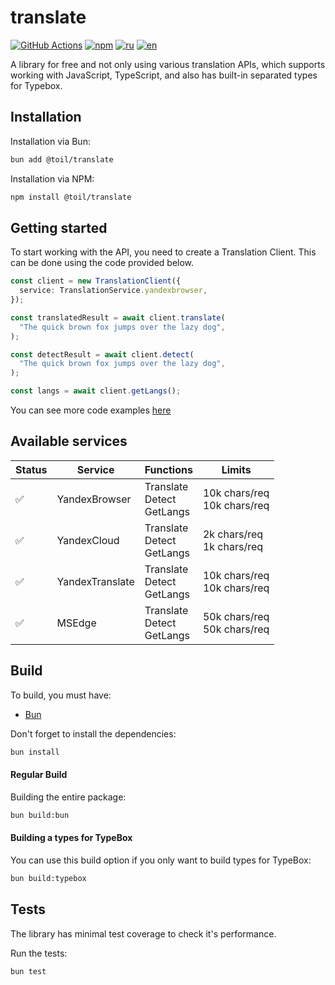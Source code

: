 # translate

[![GitHub Actions](https://github.com/FOSWLY/translate/actions/workflows/ci.yml/badge.svg)](https://github.com/FOSWLY/translate/actions/workflows/ci.yml)
[![npm](https://img.shields.io/bundlejs/size/@toil/translate)](https://www.npmjs.com/package/@toil/translate)
[![ru](https://img.shields.io/badge/%D1%8F%D0%B7%D1%8B%D0%BA-%D0%A0%D1%83%D1%81%D1%81%D0%BA%D0%B8%D0%B9%20%F0%9F%87%B7%F0%9F%87%BA-white)](README-RU.md)
[![en](https://img.shields.io/badge/lang-English%20%F0%9F%87%AC%F0%9F%87%A7-white)](README.md)

A library for free and not only using various translation APIs, which supports working with JavaScript, TypeScript, and also has built-in separated types for Typebox.

## Installation

Installation via Bun:

```bash
bun add @toil/translate
```

Installation via NPM:

```bash
npm install @toil/translate
```

## Getting started

To start working with the API, you need to create a Translation Client. This can be done using the code provided below.

```ts
const client = new TranslationClient({
  service: TranslationService.yandexbrowser,
});

const translatedResult = await client.translate(
  "The quick brown fox jumps over the lazy dog",
);

const detectResult = await client.detect(
  "The quick brown fox jumps over the lazy dog",
);

const langs = await client.getLangs();
```

You can see more code examples [here](https://github.com/FOSWLY/translate/tree/main/examples)

## Available services

| Status | Service         | Functions                       | Limits                         |
| ------ | --------------- | ------------------------------- | ------------------------------ |
| ✅     | YandexBrowser   | Translate<br>Detect<br>GetLangs | 10k chars/req<br>10k chars/req |
| ✅     | YandexCloud     | Translate<br>Detect<br>GetLangs | 2k chars/req<br>1k chars/req   |
| ✅     | YandexTranslate | Translate<br>Detect<br>GetLangs | 10k chars/req<br>10k chars/req |
| ✅     | MSEdge          | Translate<br>Detect<br>GetLangs | 50k chars/req<br>50k chars/req |

## Build

To build, you must have:

- [Bun](https://bun.sh/)

Don't forget to install the dependencies:

```bash
bun install
```

#### Regular Build

Building the entire package:

```bash
bun build:bun
```

#### Building a types for TypeBox

You can use this build option if you only want to build types for TypeBox:

```bash
bun build:typebox
```

## Tests

The library has minimal test coverage to check it's performance.

Run the tests:

```bash
bun test
```
